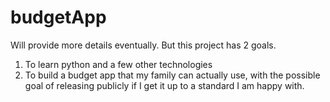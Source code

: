 # budgetApp

Will provide more details eventually.  But this project has 2 goals.

1. To learn python and a few other technologies
2. To build a budget app that my family can actually use, with the possible goal of releasing publicly if I get it up to a standard I am happy with.

